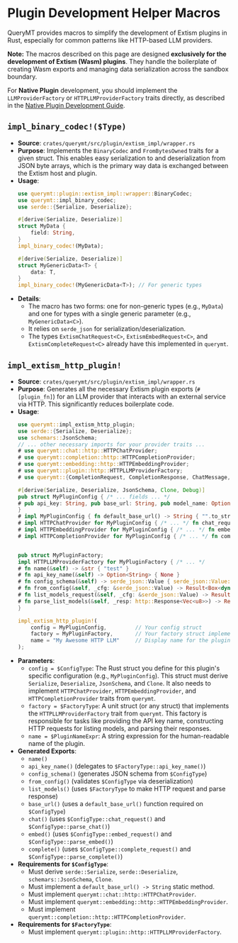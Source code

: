 # Plugin Development Helper Macros

QueryMT provides macros to simplify the development of Extism plugins in Rust, especially for common patterns like HTTP-based LLM providers.

**Note:** The macros described on this page are designed **exclusively for the development of Extism (Wasm) plugins**. They handle the boilerplate of creating Wasm exports and managing data serialization across the sandbox boundary.

For **Native Plugin** development, you should implement the `LLMProviderFactory` or `HTTPLLMProviderFactory` traits directly, as described in the [Native Plugin Development Guide](development.md#developing-native-plugins).

## `impl_binary_codec!($Type)`

-   **Source**: `crates/querymt/src/plugin/extism_impl/wrapper.rs`
-   **Purpose**: Implements the `BinaryCodec` and `FromBytesOwned` traits for a given struct. This enables easy serialization to and deserialization from JSON byte arrays, which is the primary way data is exchanged between the Extism host and plugin.
-   **Usage**:
    ```rust
    use querymt::plugin::extism_impl::wrapper::BinaryCodec;
    use querymt::impl_binary_codec;
    use serde::{Serialize, Deserialize};

    #[derive(Serialize, Deserialize)]
    struct MyData {
        field: String,
    }
    impl_binary_codec!(MyData);

    #[derive(Serialize, Deserialize)]
    struct MyGenericData<T> {
        data: T,
    }
    impl_binary_codec!(MyGenericData<T>); // For generic types
    ```
-   **Details**:
    -   The macro has two forms: one for non-generic types (e.g., `MyData`) and one for types with a single generic parameter (e.g., `MyGenericData<C>`).
    -   It relies on `serde_json` for serialization/deserialization.
    -   The types `ExtismChatRequest<C>`, `ExtismEmbedRequest<C>`, and `ExtismCompleteRequest<C>` already have this implemented in `querymt`.

## `impl_extism_http_plugin!`

-   **Source**: `crates/querymt/src/plugin/extism_impl/wrapper.rs`
-   **Purpose**: Generates all the necessary Extism plugin exports (`#[plugin_fn]`) for an LLM provider that interacts with an external service via HTTP. This significantly reduces boilerplate code.
-   **Usage**:
    ```rust
    use querymt::impl_extism_http_plugin;
    use serde::{Serialize, Deserialize};
    use schemars::JsonSchema;
    // ... other necessary imports for your provider traits ...
    # use querymt::chat::http::HTTPChatProvider;
    # use querymt::completion::http::HTTPCompletionProvider;
    # use querymt::embedding::http::HTTPEmbeddingProvider;
    # use querymt::plugin::http::HTTPLLMProviderFactory;
    # use querymt::{CompletionRequest, CompletionResponse, ChatMessage, ChatResponse, Tool, ToolCall, Usage};

    #[derive(Serialize, Deserialize, JsonSchema, Clone, Debug)]
    pub struct MyPluginConfig { /* ... fields ... */
    # pub api_key: String, pub base_url: String, pub model_name: Option<String>,
    }
    # impl MyPluginConfig { fn default_base_url() -> String { "".to_string() } }
    # impl HTTPChatProvider for MyPluginConfig { /* ... */ fn chat_request(&self, _: &[ChatMessage], _: Option<&[Tool]>) -> Result<http::Request<Vec<u8>>, querymt::error::LLMError> { todo!() } fn parse_chat(&self, _: http::Response<Vec<u8>>) -> Result<Box<dyn ChatResponse>, Box<dyn std::error::Error>> { todo!() } }
    # impl HTTPEmbeddingProvider for MyPluginConfig { /* ... */ fn embed_request(&self, _: &[String]) -> Result<http::Request<Vec<u8>>, querymt::error::LLMError> { todo!() } fn parse_embed(&self, _: http::Response<Vec<u8>>) -> Result<Vec<Vec<f32>>, Box<dyn std::error::Error>> { todo!() } }
    # impl HTTPCompletionProvider for MyPluginConfig { /* ... */ fn complete_request(&self, _: &CompletionRequest) -> Result<http::Request<Vec<u8>>, querymt::error::LLMError> { todo!() } fn parse_complete(&self, _: http::Response<Vec<u8>>) -> Result<CompletionResponse, Box<dyn std::error::Error>> { todo!() } }


    pub struct MyPluginFactory;
    impl HTTPLLMProviderFactory for MyPluginFactory { /* ... */
    # fn name(&self) -> &str { "test" }
    # fn api_key_name(&self) -> Option<String> { None }
    # fn config_schema(&self) -> serde_json::Value { serde_json::Value::Null }
    # fn from_config(&self, _cfg: &serde_json::Value) -> Result<Box<dyn querymt::HTTPLLMProvider>, Box<dyn std::error::Error>> { todo!() }
    # fn list_models_request(&self, _cfg: &serde_json::Value) -> Result<http::Request<Vec<u8>>, querymt::error::LLMError> { todo!() }
    # fn parse_list_models(&self, _resp: http::Response<Vec<u8>>) -> Result<Vec<String>, Box<dyn std::error::Error>> { todo!() }
    }

    impl_extism_http_plugin!(
        config = MyPluginConfig,         // Your config struct
        factory = MyPluginFactory,       // Your factory struct implementing HTTPLLMProviderFactory
        name = "My Awesome HTTP LLM"     // Display name for the plugin
    );
    ```
-   **Parameters**:
    -   `config = $ConfigType`: The Rust struct you define for this plugin's specific configuration (e.g., `MyPluginConfig`). This struct must derive `Serialize`, `Deserialize`, `JsonSchema`, and `Clone`. It also needs to implement `HTTPChatProvider`, `HTTPEmbeddingProvider`, and `HTTPCompletionProvider` traits from `querymt`.
    -   `factory = $FactoryType`: A unit struct (or any struct) that implements the `HTTPLLMProviderFactory` trait from `querymt`. This factory is responsible for tasks like providing the API key name, constructing HTTP requests for listing models, and parsing their responses.
    -   `name = $PluginNameExpr`: A string expression for the human-readable name of the plugin.
-   **Generated Exports**:
    -   `name()`
    -   `api_key_name()` (delegates to `$FactoryType::api_key_name()`)
    -   `config_schema()` (generates JSON schema from `$ConfigType`)
    -   `from_config()` (validates `$ConfigType` via deserialization)
    -   `list_models()` (uses `$FactoryType` to make HTTP request and parse response)
    -   `base_url()` (uses a `default_base_url()` function required on `$ConfigType`)
    -   `chat()` (uses `$ConfigType::chat_request()` and `$ConfigType::parse_chat()`)
    -   `embed()` (uses `$ConfigType::embed_request()` and `$ConfigType::parse_embed()`)
    -   `complete()` (uses `$ConfigType::complete_request()` and `$ConfigType::parse_complete()`)
-   **Requirements for `$ConfigType`**:
    -   Must derive `serde::Serialize`, `serde::Deserialize`, `schemars::JsonSchema`, `Clone`.
    -   Must implement a `default_base_url() -> String` static method.
    -   Must implement `querymt::chat::http::HTTPChatProvider`.
    -   Must implement `querymt::embedding::http::HTTPEmbeddingProvider`.
    -   Must implement `querymt::completion::http::HTTPCompletionProvider`.
-   **Requirements for `$FactoryType`**:
    -   Must implement `querymt::plugin::http::HTTPLLMProviderFactory`.
